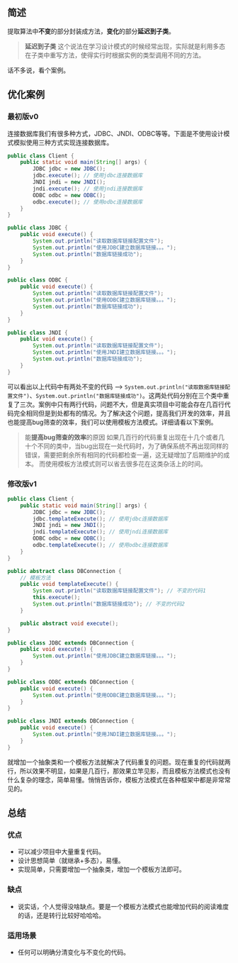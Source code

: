 ## 简述

提取算法中**不变**的部分封装成方法，**变化**的部分**延迟到子类**。

> **延迟到子类**
> 这个说法在学习设计模式的时候经常出现，实际就是利用多态在子类中重写方法，使得实行时根据实例的类型调用不同的方法。

话不多说，看个案例。

## 优化案例

### 最初版v0

连接数据库我们有很多种方式，JDBC、JNDI、ODBC等等。下面是不使用设计模式模拟使用三种方式实现连接数据库。

```java
public class Client {
    public static void main(String[] args) {
        JDBC jdbc = new JDBC();
        jdbc.execute(); // 使用jdbc连接数据库
        JNDI jndi = new JNDI();
        jndi.execute(); // 使用jndi连接数据库
        ODBC odbc = new ODBC();
        odbc.execute(); // 使用odbc连接数据库
    }
}

public class JDBC {
    public void execute() {
        System.out.println("读取数据库链接配置文件");
        System.out.println("使用JDBC建立数据库链接。。。");
        System.out.println("数据库链接成功");
    }
}

public class ODBC {
    public void execute() {
        System.out.println("读取数据库链接配置文件");
        System.out.println("使用ODBC建立数据库链接。。。");
        System.out.println("数据库链接成功");
    }
}

public class JNDI {
    public void execute() {
        System.out.println("读取数据库链接配置文件");
        System.out.println("使用JNDI建立数据库链接。。。");
        System.out.println("数据库链接成功");
    }
}
```

可以看出以上代码中有两处不变的代码 --> `System.out.println("读取数据库链接配置文件")`、`System.out.println("数据库链接成功")`。这两处代码分别在三个类中重复了三次。案例中只有两行代码，问题不大，但是真实项目中可能会存在几百行代码完全相同但是到处都有的情况。为了解决这个问题，提高我们开发的效率，并且也能提高bug筛查的效率，我们可以使用模板方法模式。详细请看以下案例。

> 能**提高bug筛查的效率**的原因
> 如果几百行的代码重复出现在十几个或者几十个不同的类中，当bug出现在一处代码时，为了确保系统不再出现同样的错误，需要把剩余所有相同的代码都检查一遍，这无疑增加了后期维护的成本。
> 而使用模板方法模式则可以省去很多花在这类杂活上的时间。

### 修改版v1

```java
public class Client {
    public static void main(String[] args) {
        JDBC jdbc = new JDBC();
        jdbc.templateExecute(); // 使用jdbc连接数据库
        JNDI jndi = new JNDI();
        jndi.templateExecute(); // 使用jndi连接数据库
        ODBC odbc = new ODBC();
        odbc.templateExecute(); // 使用odbc连接数据库
    }
}

public abstract class DBConnection {
    // 模板方法
    public void templateExecute() {
        System.out.println("读取数据库链接配置文件"); // 不变的代码1
        this.execute();
        System.out.println("数据库链接成功"); // 不变的代码2
    }

    public abstract void execute();
}

public class JDBC extends DBConnection {
    public void execute() {
        System.out.println("使用JDBC建立数据库链接。。。");
    }
}

public class ODBC extends DBConnection {
    public void execute() {
        System.out.println("使用ODBC建立数据库链接。。。");
    }
}

public class JNDI extends DBConnection {
    public void execute() {
        System.out.println("使用JNDI建立数据库链接。。。");
    }
}
```

就增加一个抽象类和一个模板方法就解决了代码重复的问题。现在重复的代码就两行，所以效果不明显，如果是几百行，那效果立竿见影，而且模板方法模式也没有什么复杂的理念，简单易懂。悄悄告诉你，模板方法模式在各种框架中都是非常常见的。

## 总结

### 优点

- 可以减少项目中大量重复代码。
- 设计思想简单（就继承+多态），易懂。
- 实现简单，只需要增加一个抽象类，增加一个模板方法即可。

### 缺点

- 说实话，个人觉得没啥缺点。要是一个模板方法模式也能增加代码的阅读难度的话，还是转行比较好哈哈哈。

### 适用场景

- 任何可以明确分清变化与不变化的代码。